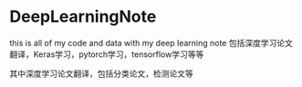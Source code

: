 # DeepLearningNote
this is all of my code and data with my deep learning note
包括深度学习论文翻译，Keras学习，pytorch学习，tensorflow学习等等

其中深度学习论文翻译，包括分类论文，检测论文等 
